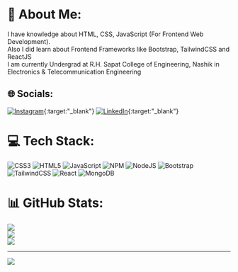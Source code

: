 # 💫 About Me:
I have knowledge about HTML, CSS, JavaScript (For Frontend Web Development).<br>Also I did learn about Frontend Frameworks like Bootstrap, TailwindCSS and ReactJS<br>I am currently Undergrad at R.H. Sapat College of Engineering, Nashik in Electronics & Telecommunication Engineering


## 🌐 Socials:
[![Instagram](https://img.shields.io/badge/Instagram-%23E4405F.svg?logo=Instagram&logoColor=white)](https://www.instagram.com/arya_140204/){:target:"_blank"} [![LinkedIn](https://img.shields.io/badge/LinkedIn-%230077B5.svg?logo=linkedin&logoColor=white)](https://www.linkedin.com/in/arya-danech-a17538252/){:target:"_blank"}

# 💻 Tech Stack:
![CSS3](https://img.shields.io/badge/css3-%231572B6.svg?style=for-the-badge&logo=css3&logoColor=white) ![HTML5](https://img.shields.io/badge/html5-%23E34F26.svg?style=for-the-badge&logo=html5&logoColor=white) ![JavaScript](https://img.shields.io/badge/javascript-%23323330.svg?style=for-the-badge&logo=javascript&logoColor=%23F7DF1E) ![NPM](https://img.shields.io/badge/NPM-%23000000.svg?style=for-the-badge&logo=npm&logoColor=white) ![NodeJS](https://img.shields.io/badge/node.js-6DA55F?style=for-the-badge&logo=node.js&logoColor=white) ![Bootstrap](https://img.shields.io/badge/bootstrap-%23563D7C.svg?style=for-the-badge&logo=bootstrap&logoColor=white) ![TailwindCSS](https://img.shields.io/badge/tailwindcss-%2338B2AC.svg?style=for-the-badge&logo=tailwind-css&logoColor=white) ![React](https://img.shields.io/badge/react-%2320232a.svg?style=for-the-badge&logo=react&logoColor=%2361DAFB) ![MongoDB](https://img.shields.io/badge/MongoDB-%234ea94b.svg?style=for-the-badge&logo=mongodb&logoColor=white)
# 📊 GitHub Stats:
![](https://github-readme-stats.vercel.app/api?username=aryad14&theme=radical&hide_border=true&include_all_commits=true&count_private=true)<br/>
![](https://github-readme-streak-stats.herokuapp.com/?user=aryad14&theme=radical&hide_border=true)<br/>
![](https://github-readme-stats.vercel.app/api/top-langs/?username=aryad14&theme=radical&hide_border=true&include_all_commits=true&count_private=true&layout=compact)

---
[![](https://visitcount.itsvg.in/api?id=aryad14&icon=0&color=0)](https://visitcount.itsvg.in)

<!-- Proudly created with GPRM ( https://gprm.itsvg.in ) -->
